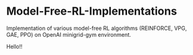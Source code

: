 # Model-Free-RL-Implementations
Implementation of various model-free RL algorithms (REINFORCE, VPG, GAE, PPO) on OpenAI minigrid-gym environment.

Hello!!